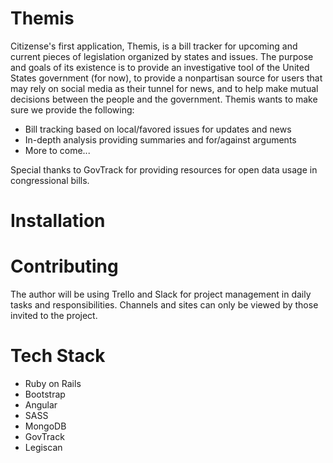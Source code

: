 # Themis

Citizense's first application, Themis, is a bill tracker for upcoming and current pieces of legislation organized by states and issues. The purpose and goals of its existence is to provide an investigative tool of the United States government (for now), to provide a nonpartisan source for users that may rely on social media as their tunnel for news, and to help make mutual decisions between the people and the government. Themis wants to make sure we provide the following: 
  - Bill tracking based on local/favored issues for updates and news
  - In-depth analysis providing summaries and for/against arguments 
  - More to come... 
  
Special thanks to GovTrack for providing resources for open data usage in congressional bills. 

# Installation 

# Contributing

  The author will be using Trello and Slack for project management in daily tasks and responsibilities. Channels and sites can only be viewed by those invited to the project.
  
# Tech Stack 

- Ruby on Rails
- Bootstrap 
- Angular
- SASS
- MongoDB
- GovTrack
- Legiscan


